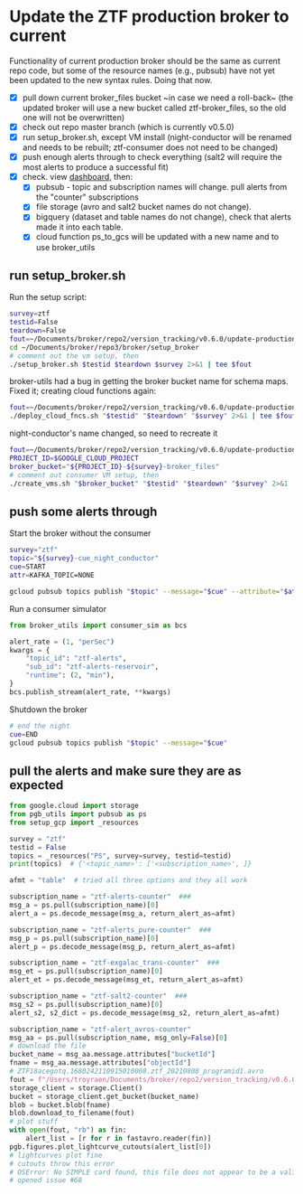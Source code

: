 # Update the ZTF production broker to current

Functionality of current production broker should be the same as current repo code, but
some of the resource names (e.g., pubsub) have not yet been updated to the new syntax
rules. Doing that now.

- [x] pull down current broker_files bucket ~in case we need a roll-back~ (the updated
  broker will use a new bucket called ztf-broker_files, so the old one will not be
  overwritten)
- [x] check out repo master branch (which is currently v0.5.0)
- [x] run setup_broker.sh, except VM install (night-conductor will be renamed and needs
  to be rebuilt; ztf-consumer does not need to be changed)
- [x] push enough alerts through to check everything (salt2 will require the most alerts
  to produce a successful fit)
- [x] check. view
  [dashboard](https://console.cloud.google.com/monitoring/dashboards/builder/broker-instance-ztf-False?project=ardent-cycling-243415&dashboardBuilderState=%257B%2522editModeEnabled%2522:false%257D&startTime=20210807T153048-04:00&endTime=20210807T163000-04:00),
  then:
  - [x] pubsub - topic and subscription names will change. pull alerts from the
    "counter" subscriptions
  - [x] file storage (avro and salt2 bucket names do not change).
  - [x] bigquery (dataset and table names do not change), check that alerts made it into
    each table.
  - [x] cloud function ps_to_gcs will be updated with a new name and to use broker_utils

## run setup_broker.sh

Run the setup script:

```bash
survey=ztf
testid=False
teardown=False
fout=~/Documents/broker/repo2/version_tracking/v0.6.0/update-production.out
cd ~/Documents/broker/repo3/broker/setup_broker
# comment out the vm setup, then
./setup_broker.sh $testid $teardown $survey 2>&1 | tee $fout
```

broker-utils had a bug in getting the broker bucket name for schema maps. Fixed it;
creating cloud functions again:

```bash
fout=~/Documents/broker/repo2/version_tracking/v0.6.0/update-production-CF-retry.out
./deploy_cloud_fncs.sh "$testid" "$teardown" "$survey" 2>&1 | tee $fout
```

night-conductor's name changed, so need to recreate it

```bash
fout=~/Documents/broker/repo2/version_tracking/v0.6.0/update-production-NC-create.out
PROJECT_ID=$GOOGLE_CLOUD_PROJECT
broker_bucket="${PROJECT_ID}-${survey}-broker_files"
# comment out consumer VM setup, then
./create_vms.sh "$broker_bucket" "$testid" "$teardown" "$survey" 2>&1 | tee $fout
```

## push some alerts through

Start the broker without the consumer

```bash
survey="ztf"
topic="${survey}-cue_night_conductor"
cue=START
attr=KAFKA_TOPIC=NONE

gcloud pubsub topics publish "$topic" --message="$cue" --attribute="$attr"
```

Run a consumer simulator

```python
from broker_utils import consumer_sim as bcs

alert_rate = (1, "perSec")
kwargs = {
    "topic_id": "ztf-alerts",
    "sub_id": "ztf-alerts-reservoir",
    "runtime": (2, "min"),
}
bcs.publish_stream(alert_rate, **kwargs)
```

Shutdown the broker

```bash
# end the night
cue=END
gcloud pubsub topics publish "$topic" --message="$cue"
```

## pull the alerts and make sure they are as expected

```python
from google.cloud import storage
from pgb_utils import pubsub as ps
from setup_gcp import _resources

survey = "ztf"
testid = False
topics = _resources("PS", survey=survey, testid=testid)
print(topics)  # {'<topic_name>': ['<subscription_name>', ]}

afmt = "table"  # tried all three options and they all work

subscription_name = "ztf-alerts-counter"  ###
msg_a = ps.pull(subscription_name)[0]
alert_a = ps.decode_message(msg_a, return_alert_as=afmt)

subscription_name = "ztf-alerts_pure-counter"  ###
msg_p = ps.pull(subscription_name)[0]
alert_p = ps.decode_message(msg_p, return_alert_as=afmt)

subscription_name = "ztf-exgalac_trans-counter"  ###
msg_et = ps.pull(subscription_name)[0]
alert_et = ps.decode_message(msg_et, return_alert_as=afmt)

subscription_name = "ztf-salt2-counter"  ###
msg_s2 = ps.pull(subscription_name)[0]
alert_s2, s2_dict = ps.decode_message(msg_s2, return_alert_as=afmt)

subscription_name = "ztf-alert_avros-counter"
msg_aa = ps.pull(subscription_name, msg_only=False)[0]
# download the file
bucket_name = msg_aa.message.attributes["bucketId"]
fname = msg_aa.message.attributes["objectId"]
# ZTF18acegotq.1680242110915010008.ztf_20210808_programid1.avro
fout = f"/Users/troyraen/Documents/broker/repo2/version_tracking/v0.6.0/{fname}"
storage_client = storage.Client()
bucket = storage_client.get_bucket(bucket_name)
blob = bucket.blob(fname)
blob.download_to_filename(fout)
# plot stuff
with open(fout, "rb") as fin:
    alert_list = [r for r in fastavro.reader(fin)]
pgb.figures.plot_lightcurve_cutouts(alert_list[0])
# lightcurves plot fine
# cutouts throw this error
# OSError: No SIMPLE card found, this file does not appear to be a valid FITS file
# opened issue #68
```
